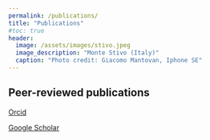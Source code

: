 ```yaml
---
permalink: /publications/
title: "Publications"
#toc: true
header:
  image: /assets/images/stivo.jpeg
  image_description: "Monte Stivo (Italy)"
  caption: "Photo credit: Giacomo Mantovan, Iphone SE"
---
```


<h2>Peer-reviewed publications</h2>

<p>
<span class="fab fa-fw fa-orcid"></span><a href="https://orcid.org/0000-0002-6871-6131">Orcid</a></p>
<p>
<link rel="stylesheet" href="https://cdn.jsdelivr.net/gh/jpswalsh/academicons/css/academicons.min.css">
<span class="ai fa-fw ai-google-scholar-square ai-1x"></span><a href="https://scholar.google.com/citations?user=2XiNx-EAAAAJ&hl=en&oi=ao">Google Scholar</a><p>


